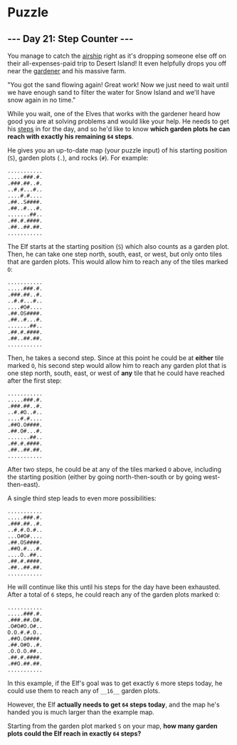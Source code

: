 # Puzzle

## --- Day 21: Step Counter ---

You manage to catch the [airship](7) right as it's dropping someone else off on their all-expenses-paid trip to Desert Island! It even helpfully drops you off near the [gardener](5) and his massive farm.

"You got the sand flowing again! Great work! Now we just need to wait until we have enough sand to filter the water for Snow Island and we'll have snow again in no time."

While you wait, one of the Elves that works with the gardener heard how good you are at solving problems and would like your help. He needs to get his [steps](https://en.wikipedia.org/wiki/Pedometer) in for the day, and so he'd like to know **which garden plots he can reach with exactly his remaining `64` steps**.

He gives you an up-to-date map (your puzzle input) of his starting position (`S`), garden plots (`.`), and rocks (`#`). For example:

```text
...........
.....###.#.
.###.##..#.
..#.#...#..
....#.#....
.##..S####.
.##..#...#.
.......##..
.##.#.####.
.##..##.##.
...........
```

The Elf starts at the starting position (`S`) which also counts as a garden plot. Then, he can take one step north, south, east, or west, but only onto tiles that are garden plots. This would allow him to reach any of the tiles marked `O`:

```text
...........
.....###.#.
.###.##..#.
..#.#...#..
....#O#....
.##.OS####.
.##..#...#.
.......##..
.##.#.####.
.##..##.##.
...........
```

Then, he takes a second step. Since at this point he could be at **either** tile marked `O`, his second step would allow him to reach any garden plot that is one step north, south, east, or west of **any** tile that he could have reached after the first step:

```text
...........
.....###.#.
.###.##..#.
..#.#O..#..
....#.#....
.##O.O####.
.##.O#...#.
.......##..
.##.#.####.
.##..##.##.
...........
```

After two steps, he could be at any of the tiles marked `O` above, including the starting position (either by going north-then-south or by going west-then-east).

A single third step leads to even more possibilities:

```text
...........
.....###.#.
.###.##..#.
..#.#.O.#..
...O#O#....
.##.OS####.
.##O.#...#.
....O..##..
.##.#.####.
.##..##.##.
...........
```

He will continue like this until his steps for the day have been exhausted. After a total of `6` steps, he could reach any of the garden plots marked `O`:

```text
...........
.....###.#.
.###.##.O#.
.O#O#O.O#..
O.O.#.#.O..
.##O.O####.
.##.O#O..#.
.O.O.O.##..
.##.#.####.
.##O.##.##.
...........
```

In this example, if the Elf's goal was to get exactly `6` more steps today, he could use them to reach any of `__16__` garden plots.

However, the Elf **actually needs to get `64` steps today**, and the map he's handed you is much larger than the example map.

Starting from the garden plot marked `S` on your map, **how many garden plots could the Elf reach in exactly `64` steps?**
